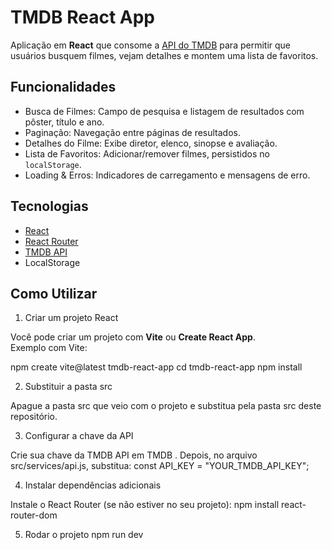 # TMDB React App

Aplicação em **React** que consome a [API do TMDB](https://www.themoviedb.org/documentation/api) para permitir que usuários busquem filmes, vejam detalhes e montem uma lista de favoritos.

## Funcionalidades

- Busca de Filmes: Campo de pesquisa e listagem de resultados com pôster, título e ano.  
- Paginação: Navegação entre páginas de resultados.  
- Detalhes do Filme: Exibe diretor, elenco, sinopse e avaliação.  
- Lista de Favoritos: Adicionar/remover filmes, persistidos no `localStorage`.  
- Loading & Erros: Indicadores de carregamento e mensagens de erro.  

## Tecnologias

- [React](https://react.dev/)  
- [React Router](https://reactrouter.com/)  
- [TMDB API](https://developer.themoviedb.org/)  
- LocalStorage  

## Como Utilizar

1. Criar um projeto React

Você pode criar um projeto com **Vite** ou **Create React App**.  
Exemplo com Vite:

npm create vite@latest tmdb-react-app
cd tmdb-react-app
npm install

2. Substituir a pasta src

Apague a pasta src que veio com o projeto e substitua pela pasta src deste repositório.

3. Configurar a chave da API

Crie sua chave da TMDB API em TMDB
.
Depois, no arquivo src/services/api.js, substitua:
const API_KEY = "YOUR_TMDB_API_KEY";

4. Instalar dependências adicionais

Instale o React Router (se não estiver no seu projeto):
npm install react-router-dom

5. Rodar o projeto
npm run dev

